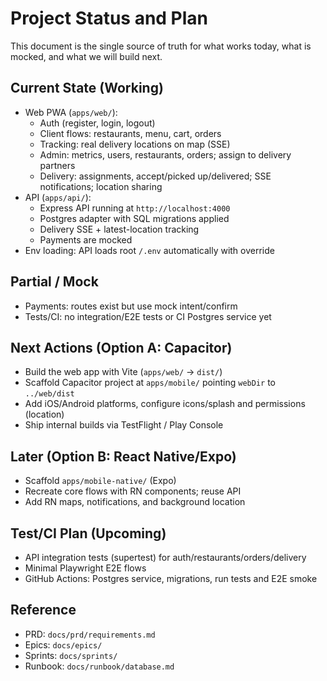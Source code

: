 # Project Status and Plan

This document is the single source of truth for what works today, what is mocked, and what we will build next.

## Current State (Working)
- Web PWA (`apps/web/`):
  - Auth (register, login, logout)
  - Client flows: restaurants, menu, cart, orders
  - Tracking: real delivery locations on map (SSE)
  - Admin: metrics, users, restaurants, orders; assign to delivery partners
  - Delivery: assignments, accept/picked up/delivered; SSE notifications; location sharing
- API (`apps/api/`):
  - Express API running at `http://localhost:4000`
  - Postgres adapter with SQL migrations applied
  - Delivery SSE + latest-location tracking
  - Payments are mocked
- Env loading: API loads root `/.env` automatically with override

## Partial / Mock
- Payments: routes exist but use mock intent/confirm
- Tests/CI: no integration/E2E tests or CI Postgres service yet

## Next Actions (Option A: Capacitor)
- Build the web app with Vite (`apps/web/` -> `dist/`)
- Scaffold Capacitor project at `apps/mobile/` pointing `webDir` to `../web/dist`
- Add iOS/Android platforms, configure icons/splash and permissions (location)
- Ship internal builds via TestFlight / Play Console

## Later (Option B: React Native/Expo)
- Scaffold `apps/mobile-native/` (Expo)
- Recreate core flows with RN components; reuse API
- Add RN maps, notifications, and background location

## Test/CI Plan (Upcoming)
- API integration tests (supertest) for auth/restaurants/orders/delivery
- Minimal Playwright E2E flows
- GitHub Actions: Postgres service, migrations, run tests and E2E smoke

## Reference
- PRD: `docs/prd/requirements.md`
- Epics: `docs/epics/`
- Sprints: `docs/sprints/`
- Runbook: `docs/runbook/database.md`
